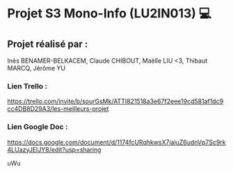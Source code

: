 # Projet S3 Mono-Info (LU2IN013) 💻

## Projet réalisé par :
Inès BENAMER-BELKACEM, Claude CHIBOUT, Maëlle LIU <3, Thibaut MARCQ, Jérôme YU

### Lien Trello :
https://trello.com/invite/b/sourGsMk/ATTI821518a3e67f2eee19cd581af1dc9cc4DB8D29A3/les-meilleurs-projet

### Lien Google Doc :
https://docs.google.com/document/d/1174fcURqhkwsX7iajuZ6udnVp7Sc9rk4LUazyJEIJY8/edit?usp=sharing

uWu
